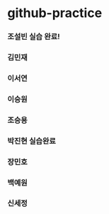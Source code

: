 # github-practice

### 조설빈 실습 완료!
### 김민재
### 이서연
### 이승원
### 조승용
### 박진현 실습완료
### 장민호
### 백예원
### 신세정
